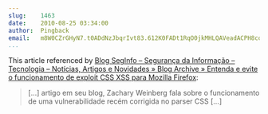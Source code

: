 ```yaml
---
slug:    1463
date:    2010-08-25 03:34:00
author:  Pingback
email:   m8W0CZrGHyN7.t0ADdNzJbqrIvt83.612K0FADt1RqO0jkMHLQAVeadACPH8cqVg==
...
```


This article referenced by <a
href="http://www.seginfo.com.br/funcionamento-de-exploit-css-xss-para-mozilla-firefox/">Blog
SegInfo &#8211; Segurança da Informação &#8211; Tecnologia &#8211;
Notícias, Artigos e Novidades &raquo; Blog Archive &raquo; Entenda e
evite o funcionamento de exploit CSS XSS para Mozilla Firefox</a>:

> [...] artigo em seu blog, Zachary Weinberg fala sobre o funcionamento
> de uma vulnerabilidade recém corrigida no parser CSS [...]
